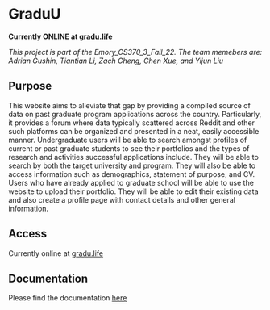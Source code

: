 # GraduU

**Currently ONLINE at [gradu.life](gradu.life)** 

*This project is part of the Emory_CS370_3_Fall_22. The team memebers are: Adrian Gushin, Tiantian Li, Zach Cheng, Chen Xue, and Yijun Liu*

## Purpose

This website aims to alleviate that gap by providing a compiled source of data on past graduate program applications across the country. Particularly, it provides a forum where data typically scattered across Reddit and other such platforms can be organized and presented in a neat, easily accessible manner. Undergraduate users will be able to search amongst profiles of current or past graduate students to see their portfolios and the types of research and activities successful applications include. They will be able to search by both the target university and program. They will also be able to access information such as demographics, statement of purpose, and CV. Users who have already applied to graduate school will be able to use the website to upload their portfolio. They will be able to edit their existing data and also create a profile page with contact details and other general information.


## Access 

Currently online at [gradu.life](gradu.life)


## Documentation 

Please find the documentation [here](https://github.com/isSherrrrry/GraduU/blob/main/Documentation%20-%20GradU.pdf)


